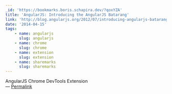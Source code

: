 ```yaml
---
_id: 'https://bookmarks.boris.schapira.dev/?qoxYZA'
title: 'AngularJS: Introducing the AngularJS Batarang'
link: 'http://blog.angularjs.org/2012/07/introducing-angularjs-batarang.html'
date: '2014-04-15'
tags:
    - name: angularjs
      slug: angularjs
    - name: chrome
      slug: chrome
    - name: extension
      slug: extension
    - name: sharemarks
      slug: sharemarks
---
```


AngularJS Chrome DevTools Extension <br>&#8212;
<a href="https://bookmarks.boris.schapira.dev/?qoxYZA" title="Permalink">Permalink</a>
